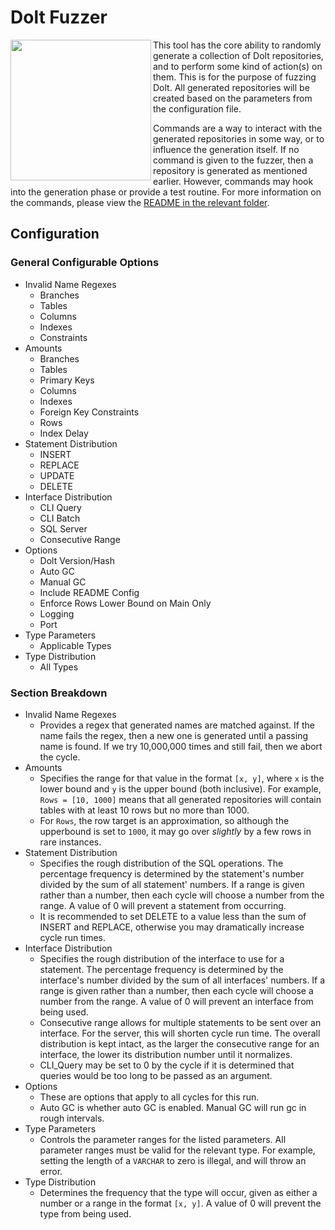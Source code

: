 # Dolt Fuzzer

<img align="left" height="225" src="https://user-images.githubusercontent.com/5618869/114187874-567b4880-98fd-11eb-8cf5-2a0501a8fb88.gif"/>

This tool has the core ability to randomly generate a collection of Dolt repositories, and to perform some kind of action(s) on them. This is for the purpose of fuzzing Dolt. All generated repositories will be created based on the parameters from the configuration file.

Commands are a way to interact with the generated repositories in some way, or to influence the generation itself. If no command is given to the fuzzer, then a repository is generated as mentioned earlier. However, commands may hook into the generation phase or provide a test routine. For more information on the commands, please view the [README in the relevant folder](./commands/README.md).

## Configuration

### General Configurable Options

* Invalid Name Regexes
    * Branches
    * Tables
    * Columns
    * Indexes
    * Constraints
* Amounts
    * Branches
    * Tables
    * Primary Keys
    * Columns
    * Indexes
    * Foreign Key Constraints
    * Rows
    * Index Delay
* Statement Distribution
    * INSERT
    * REPLACE
    * UPDATE
    * DELETE
* Interface Distribution
    * CLI Query
    * CLI Batch
    * SQL Server
    * Consecutive Range
* Options
    * Dolt Version/Hash
    * Auto GC
    * Manual GC
    * Include README Config
    * Enforce Rows Lower Bound on Main Only
    * Logging
    * Port
* Type Parameters
    * Applicable Types
* Type Distribution
    * All Types

### Section Breakdown

* Invalid Name Regexes
    * Provides a regex that generated names are matched against. If the name fails the regex, then a new one is generated until a passing name is found. If we try 10,000,000 times and still fail, then we abort the cycle.
* Amounts
    * Specifies the range for that value in the format `[x, y]`, where `x` is the lower bound and `y` is the upper bound (both inclusive). For example, `Rows = [10, 1000]` means that all generated repositories will contain tables with at least 10 rows but no more than 1000.
    * For `Rows`, the row target is an approximation, so although the upperbound is set to `1000`, it may go over _slightly_ by a few rows in rare instances.
* Statement Distribution
    * Specifies the rough distribution of the SQL operations. The percentage frequency is determined by the statement's number divided by the sum of all statement' numbers. If a range is given rather than a number, then each cycle will choose a number from the range. A value of 0 will prevent a statement from occurring.
    * It is recommended to set DELETE to a value less than the sum of INSERT and REPLACE, otherwise you may dramatically increase cycle run times.
* Interface Distribution
    * Specifies the rough distribution of the interface to use for a statement. The percentage frequency is determined by the interface's number divided by the sum of all interfaces' numbers. If a range is given rather than a number, then each cycle will choose a number from the range. A value of 0 will prevent an interface from being used.
    * Consecutive range allows for multiple statements to be sent over an interface. For the server, this will shorten cycle run time. The overall distribution is kept intact, as the larger the consecutive range for an interface, the lower its distribution number until it normalizes.
    * CLI_Query may be set to 0 by the cycle if it is determined that queries would be too long to be passed as an argument.
* Options
    * These are options that apply to all cycles for this run.
    * Auto GC is whether auto GC is enabled. Manual GC will run gc in rough intervals. 
* Type Parameters
    * Controls the parameter ranges for the listed parameters. All parameter ranges must be valid for the relevant type. For example, setting the length of a `VARCHAR` to zero is illegal, and will throw an error.
* Type Distribution
    * Determines the frequency that the type will occur, given as either a number or a range in the format `[x, y]`. A value of 0 will prevent the type from being used.

